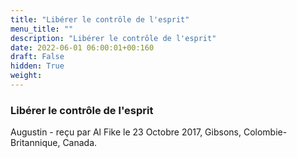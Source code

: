 ```yaml
---
title: "Libérer le contrôle de l'esprit"
menu_title: ""
description: "Libérer le contrôle de l'esprit"
date: 2022-06-01 06:00:01+00:160
draft: False
hidden: True
weight:
---
```

### Libérer le contrôle de l'esprit

Augustin - reçu par Al Fike le 23 Octobre 2017, Gibsons, Colombie-Britannique, Canada.



